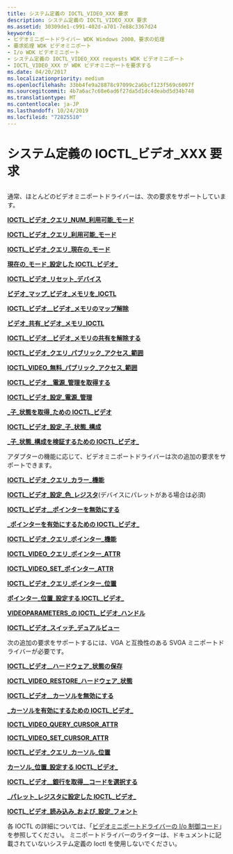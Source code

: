 ```yaml
---
title: システム定義の IOCTL_VIDEO_XXX 要求
description: システム定義の IOCTL_VIDEO_XXX 要求
ms.assetid: 30309de1-c991-402d-a701-7e88c3367d24
keywords:
- ビデオミニポートドライバー WDK Windows 2000、要求の処理
- 要求処理 WDK ビデオミニポート
- I/o WDK ビデオミニポート
- システム定義の IOCTL_VIDEO_XXX requests WDK ビデオミニポート
- IOCTL_VIDEO_XXX が WDK ビデオミニポートを要求する
ms.date: 04/20/2017
ms.localizationpriority: medium
ms.openlocfilehash: 33bb4fe9a28878c97099c2a6bcf123f569c6097f
ms.sourcegitcommit: 4b7a6ac7c68e6ad6f27da5d1dc4deabd5d34b748
ms.translationtype: MT
ms.contentlocale: ja-JP
ms.lasthandoff: 10/24/2019
ms.locfileid: "72825510"
---
```

# <a name="system-defined-ioctl_video_xxx-requests"></a>システム定義の IOCTL\_ビデオ\_XXX 要求


## <span id="ddk_system_defined_ioctl_video_xxx_requests_gg"></span><span id="DDK_SYSTEM_DEFINED_IOCTL_VIDEO_XXX_REQUESTS_GG"></span>


通常、ほとんどのビデオミニポートドライバーは、次の要求をサポートしています。

[**IOCTL\_ビデオ\_クエリ\_NUM\_利用可能\_モード**](https://docs.microsoft.com/windows-hardware/drivers/ddi/ntddvdeo/ni-ntddvdeo-ioctl_video_query_num_avail_modes)

[**IOCTL\_ビデオ\_クエリ\_利用可能\_モード**](https://docs.microsoft.com/windows-hardware/drivers/ddi/ntddvdeo/ni-ntddvdeo-ioctl_video_query_avail_modes)

[**IOCTL\_ビデオ\_クエリ\_現在の\_モード**](https://docs.microsoft.com/windows-hardware/drivers/ddi/ntddvdeo/ni-ntddvdeo-ioctl_video_query_current_mode)

[**現在の\_モード\_設定した IOCTL\_ビデオ\_** ](https://docs.microsoft.com/windows-hardware/drivers/ddi/ntddvdeo/ni-ntddvdeo-ioctl_video_set_current_mode)

[**IOCTL\_ビデオ\_リセット\_デバイス**](https://docs.microsoft.com/windows-hardware/drivers/ddi/ntddvdeo/ni-ntddvdeo-ioctl_video_reset_device)

[**ビデオ\_マップ\_ビデオ\_メモリを\_IOCTL**](https://docs.microsoft.com/windows-hardware/drivers/ddi/ntddvdeo/ni-ntddvdeo-ioctl_video_map_video_memory)

[**IOCTL\_ビデオ\_\_ビデオ\_メモリのマップ解除**](https://docs.microsoft.com/windows-hardware/drivers/ddi/ntddvdeo/ni-ntddvdeo-ioctl_video_unmap_video_memory)

[**ビデオ\_共有\_ビデオ\_メモリ\_IOCTL**](https://docs.microsoft.com/windows-hardware/drivers/ddi/ntddvdeo/ni-ntddvdeo-ioctl_video_share_video_memory)

[**IOCTL\_ビデオ\_\_ビデオ\_メモリの共有を解除する**](https://docs.microsoft.com/windows-hardware/drivers/ddi/ntddvdeo/ni-ntddvdeo-ioctl_video_unshare_video_memory)

[**IOCTL\_ビデオ\_クエリ\_パブリック\_アクセス\_範囲**](https://docs.microsoft.com/windows-hardware/drivers/ddi/ntddvdeo/ni-ntddvdeo-ioctl_video_query_public_access_ranges)

[**IOCTL\_VIDEO\_無料\_パブリック\_アクセス\_範囲**](https://docs.microsoft.com/windows-hardware/drivers/ddi/ntddvdeo/ni-ntddvdeo-ioctl_video_free_public_access_ranges)

[**IOCTL\_ビデオ\_\_電源\_管理を取得する**](https://docs.microsoft.com/windows-hardware/drivers/ddi/ntddvdeo/ni-ntddvdeo-ioctl_video_get_power_management)

[**IOCTL\_ビデオ\_設定\_電源\_管理**](https://docs.microsoft.com/windows-hardware/drivers/ddi/ntddvdeo/ni-ntddvdeo-ioctl_video_set_power_management)

[ **\_子\_状態を取得\_ための IOCTL\_ビデオ**](https://docs.microsoft.com/windows-hardware/drivers/ddi/ntddvdeo/ni-ntddvdeo-ioctl_video_get_child_state)

[**IOCTL\_ビデオ\_設定\_子\_状態\_構成**](https://docs.microsoft.com/windows-hardware/drivers/ddi/ntddvdeo/ni-ntddvdeo-ioctl_video_set_child_state_configuration)

[ **\_子\_状態\_構成を検証するための IOCTL\_ビデオ\_** ](https://docs.microsoft.com/windows-hardware/drivers/ddi/ntddvdeo/ni-ntddvdeo-ioctl_video_validate_child_state_configuration)

アダプターの機能に応じて、ビデオミニポートドライバーは次の追加の要求をサポートできます。

[**IOCTL\_ビデオ\_クエリ\_カラー\_機能**](https://docs.microsoft.com/windows-hardware/drivers/ddi/ntddvdeo/ni-ntddvdeo-ioctl_video_query_color_capabilities)

[**IOCTL\_ビデオ\_設定\_色\_レジスタ**](https://docs.microsoft.com/windows-hardware/drivers/ddi/ntddvdeo/ni-ntddvdeo-ioctl_video_set_color_registers)(デバイスにパレットがある場合は必須)

[**IOCTL\_ビデオ\_\_ポインターを無効にする**](https://docs.microsoft.com/windows-hardware/drivers/ddi/ntddvdeo/ni-ntddvdeo-ioctl_video_disable_pointer)

[ **\_ポインターを有効にするための IOCTL\_ビデオ\_** ](https://docs.microsoft.com/windows-hardware/drivers/ddi/ntddvdeo/ni-ntddvdeo-ioctl_video_enable_pointer)

[**IOCTL\_ビデオ\_クエリ\_ポインター\_機能**](https://docs.microsoft.com/windows-hardware/drivers/ddi/ntddvdeo/ni-ntddvdeo-ioctl_video_query_pointer_capabilities)

[**IOCTL\_VIDEO\_クエリ\_ポインター\_ATTR**](https://docs.microsoft.com/windows-hardware/drivers/ddi/ntddvdeo/ni-ntddvdeo-ioctl_video_query_pointer_attr)

[**IOCTL\_VIDEO\_SET\_ポインター\_ATTR**](https://docs.microsoft.com/windows-hardware/drivers/ddi/ntddvdeo/ni-ntddvdeo-ioctl_video_set_pointer_attr)

[**IOCTL\_ビデオ\_クエリ\_ポインター\_位置**](https://docs.microsoft.com/windows-hardware/drivers/ddi/ntddvdeo/ni-ntddvdeo-ioctl_video_query_pointer_position)

[**ポインター\_位置\_設定する IOCTL\_ビデオ\_** ](https://docs.microsoft.com/windows-hardware/drivers/ddi/ntddvdeo/ni-ntddvdeo-ioctl_video_set_pointer_position)

[**VIDEOPARAMETERS\_の IOCTL\_ビデオ\_ハンドル**](https://docs.microsoft.com/windows-hardware/drivers/ddi/ntddvdeo/ni-ntddvdeo-ioctl_video_handle_videoparameters)

[**IOCTL\_ビデオ\_スイッチ\_デュアルビュー**](https://docs.microsoft.com/windows-hardware/drivers/ddi/ntddvdeo/ni-ntddvdeo-ioctl_video_switch_dualview)

次の追加の要求をサポートするには、VGA と互換性のある SVGA ミニポートドライバーが必要です。

[**IOCTL\_ビデオ\_\_ハードウェア\_状態の保存**](https://docs.microsoft.com/windows-hardware/drivers/ddi/ntddvdeo/ni-ntddvdeo-ioctl_video_save_hardware_state)

[**IOCTL\_VIDEO\_RESTORE\_ハードウェア\_状態**](https://docs.microsoft.com/windows-hardware/drivers/ddi/ntddvdeo/ni-ntddvdeo-ioctl_video_restore_hardware_state)

[**IOCTL\_ビデオ\_\_カーソルを無効にする**](https://docs.microsoft.com/windows-hardware/drivers/ddi/ntddvdeo/ni-ntddvdeo-ioctl_video_disable_cursor)

[ **\_カーソルを有効にするための IOCTL\_ビデオ\_** ](https://docs.microsoft.com/windows-hardware/drivers/ddi/ntddvdeo/ni-ntddvdeo-ioctl_video_enable_cursor)

[**IOCTL\_VIDEO\_QUERY\_CURSOR\_ATTR**](https://docs.microsoft.com/windows-hardware/drivers/ddi/ntddvdeo/ni-ntddvdeo-ioctl_video_query_cursor_attr)

[**IOCTL\_VIDEO\_SET\_CURSOR\_ATTR**](https://docs.microsoft.com/windows-hardware/drivers/ddi/ntddvdeo/ni-ntddvdeo-ioctl_video_set_cursor_attr)

[**IOCTL\_ビデオ\_クエリ\_カーソル\_位置**](https://docs.microsoft.com/windows-hardware/drivers/ddi/ntddvdeo/ni-ntddvdeo-ioctl_video_query_cursor_position)

[**カーソル\_位置\_設定する IOCTL\_ビデオ\_** ](https://docs.microsoft.com/windows-hardware/drivers/ddi/ntddvdeo/ni-ntddvdeo-ioctl_video_set_cursor_position)

[**IOCTL\_ビデオ\_\_銀行を取得\_\_コードを選択する**](https://docs.microsoft.com/windows-hardware/drivers/ddi/ntddvdeo/ni-ntddvdeo-ioctl_video_get_bank_select_code)

[ **\_パレット\_レジスタに設定した IOCTL\_ビデオ\_** ](https://docs.microsoft.com/windows-hardware/drivers/ddi/ntddvdeo/ni-ntddvdeo-ioctl_video_set_palette_registers)

[**IOCTL\_ビデオ\_読み込み\_および\_設定\_フォント**](https://docs.microsoft.com/windows-hardware/drivers/ddi/ntddvdeo/ni-ntddvdeo-ioctl_video_load_and_set_font)

各 IOCTL の詳細については、「[ビデオミニポートドライバーの I/o 制御コード](https://docs.microsoft.com/windows-hardware/drivers/ddi/index)」を参照してください。 ミニポートドライバーのライターは、ドキュメントに記載されていないシステム定義の Ioctl を使用しないでください。

 

 





